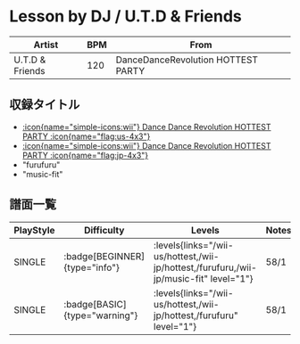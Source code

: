 # Lesson by DJ / U.T.D & Friends

|Artist|BPM|From|
|------|---|----|
|U.T.D & Friends|120|DanceDanceRevolution HOTTEST PARTY|

## 収録タイトル

- [:icon{name="simple-icons:wii"} Dance Dance Revolution HOTTEST PARTY :icon{name="flag:us-4x3"}](/wii-us/hottest)
- [:icon{name="simple-icons:wii"} Dance Dance Revolution HOTTEST PARTY :icon{name="flag:jp-4x3"}](/wii-jp/hottest)
- "furufuru"
- "music-fit"

## 譜面一覧

|PlayStyle|Difficulty|Levels|Notes|Movie|
|---------|----------|------|-----|-----|
|SINGLE| :badge[BEGINNER]{type="info"}| :levels{links="/wii-us/hottest,/wii-jp/hottest,/furufuru,/wii-jp/music-fit" level="1"}|58/1||
|SINGLE| :badge[BASIC]{type="warning"}| :levels{links="/wii-us/hottest,/wii-jp/hottest,/furufuru" level="1"}|58/1||
